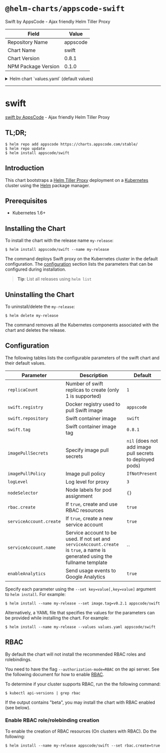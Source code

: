 # `@helm-charts/appscode-swift`

Swift by AppsCode - Ajax friendly Helm Tiller Proxy

| Field               | Value    |
| ------------------- | -------- |
| Repository Name     | appscode |
| Chart Name          | swift    |
| Chart Version       | 0.8.1    |
| NPM Package Version | 0.1.0    |

<details>

<summary>Helm chart `values.yaml` (default values)</summary>

```yaml
# Default values for swift.
# This is a YAML-formatted file.
# Declare variables to be passed into your templates.
replicaCount: 1
swift:
  registry: appscode
  repository: swift
  tag: 0.8.1
## Optionally specify an array of imagePullSecrets.
## Secrets must be manually created in the namespace.
## ref: https://kubernetes.io/docs/concepts/containers/images/#specifying-imagepullsecrets-on-a-pod
##
# imagePullSecrets:
#   - name: myRegistryKeySecretName
## Specify a imagePullPolicy
## ref: http://kubernetes.io/docs/user-guide/images/#pre-pulling-images
##
imagePullPolicy: IfNotPresent
## Node labels for pod assignment
## Ref: https://kubernetes.io/docs/user-guide/node-selection/
##
nodeSelector: {}
## Log level for proxy
logLevel: 3

## Install Default RBAC roles and bindings
rbac:
  # Specifies whether RBAC resources should be created
  create: true

serviceAccount:
  # Specifies whether a ServiceAccount should be created
  create: true
  # The name of the ServiceAccount to use.
  # If not set and create is true, a name is generated using the fullname template
  name:

# Send usage events to Google Analytics
enableAnalytics: true
```

</details>

---

# swift

[swift by AppsCode](https://github.com/appscode/swift) - Ajax friendly Helm Tiller Proxy

## TL;DR;

```console
$ helm repo add appscode https://charts.appscode.com/stable/
$ helm repo update
$ helm install appscode/swift
```

## Introduction

This chart bootstraps a [Helm Tiller Proxy](https://github.com/appscode/swift) deployment on a [Kubernetes](http://kubernetes.io) cluster using the [Helm](https://helm.sh) package manager.

## Prerequisites

- Kubernetes 1.6+

## Installing the Chart

To install the chart with the release name `my-release`:

```console
$ helm install appscode/swift --name my-release
```

The command deploys Swift proxy on the Kubernetes cluster in the default configuration. The [configuration](#configuration) section lists the parameters that can be configured during installation.

> **Tip**: List all releases using `helm list`

## Uninstalling the Chart

To uninstall/delete the `my-release`:

```console
$ helm delete my-release
```

The command removes all the Kubernetes components associated with the chart and deletes the release.

## Configuration

The following tables lists the configurable parameters of the swift chart and their default values.

| Parameter               | Description                                                                                                                   | Default                                                  |
| ----------------------- | ----------------------------------------------------------------------------------------------------------------------------- | -------------------------------------------------------- |
| `replicaCount`          | Number of swift replicas to create (only 1 is supported)                                                                      | `1`                                                      |
| `swift.registry`        | Docker registry used to pull Swift image                                                                                      | `appscode`                                               |
| `swift.repository`      | Swift container image                                                                                                         | `swift`                                                  |
| `swift.tag`             | Swift container image tag                                                                                                     | `0.8.1`                                                  |
| `imagePullSecrets`      | Specify image pull secrets                                                                                                    | `nil` (does not add image pull secrets to deployed pods) |
| `imagePullPolicy`       | Image pull policy                                                                                                             | `IfNotPresent`                                           |
| `logLevel`              | Log level for proxy                                                                                                           | `3`                                                      |
| `nodeSelector`          | Node labels for pod assignment                                                                                                | `{}`                                                     |
| `rbac.create`           | If `true`, create and use RBAC resources                                                                                      | `true`                                                   |
| `serviceAccount.create` | If `true`, create a new service account                                                                                       | `true`                                                   |
| `serviceAccount.name`   | Service account to be used. If not set and `serviceAccount.create` is `true`, a name is generated using the fullname template | ``                                                       |
| `enableAnalytics`       | Send usage events to Google Analytics                                                                                         | `true`                                                   |

Specify each parameter using the `--set key=value[,key=value]` argument to `helm install`. For example:

```console
$ helm install --name my-release --set image.tag=v0.2.1 appscode/swift
```

Alternatively, a YAML file that specifies the values for the parameters can be provided while
installing the chart. For example:

```console
$ helm install --name my-release --values values.yaml appscode/swift
```

## RBAC

By default the chart will not install the recommended RBAC roles and rolebindings.

You need to have the flag `--authorization-mode=RBAC` on the api server. See the following document for how to enable [RBAC](https://kubernetes.io/docs/admin/authorization/rbac/).

To determine if your cluster supports RBAC, run the the following command:

```console
$ kubectl api-versions | grep rbac
```

If the output contains "beta", you may install the chart with RBAC enabled (see below).

### Enable RBAC role/rolebinding creation

To enable the creation of RBAC resources (On clusters with RBAC). Do the following:

```console
$ helm install --name my-release appscode/swift --set rbac.create=true
```
